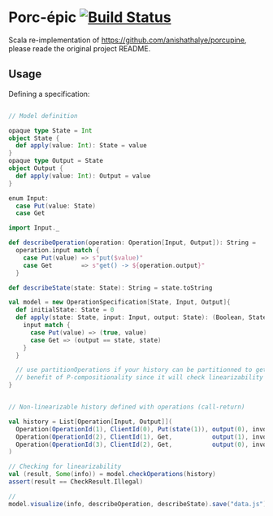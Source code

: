 # Porc-épic [![Build Status](https://github.com/MasseGuillaume/porc-epic/actions/workflows/ci/badge.svg)](https://github.com/MasseGuillaume/porc-epic/actions?query=workflow%3Aci)

Scala re-implementation of https://github.com/anishathalye/porcupine, please reade the original project README. 

## Usage

Defining a specification:

```scala

// Model definition

opaque type State = Int
object State {
  def apply(value: Int): State = value 
}
opaque type Output = State
object Output {
  def apply(value: Int): Output = value 
}

enum Input:
  case Put(value: State)
  case Get

import Input._

def describeOperation(operation: Operation[Input, Output]): String =
  operation.input match {
    case Put(value) => s"put($value)"
    case Get        => s"get() -> ${operation.output}"
  }

def describeState(state: State): String = state.toString

val model = new OperationSpecification[State, Input, Output]{
  def initialState: State = 0
  def apply(state: State, input: Input, output: State): (Boolean, State) = {
    input match {
      case Put(value) => (true, value)
      case Get => (output == state, state)
    }
  }

  // use partitionOperations if your history can be partitionned to get the full 
  // benefit of P-compositionality since it will check linearizability in parallel
}


// Non-linearizable history defined with operations (call-return)

val history = List[Operation[Input, Output]](
  Operation(OperationId(1), ClientId(0), Put(state(1)), output(0), invocation = Time(0), response = Time(10)),
  Operation(OperationId(2), ClientId(1), Get,           output(1), invocation = Time(2), response = Time(7)),
  Operation(OperationId(3), ClientId(2), Get,           output(0), invocation = Time(3), response = Time(7)),
)

// Checking for linearizability
val (result, Some(info)) = model.checkOperations(history)
assert(result == CheckResult.Illegal)

// 
model.visualize(info, describeOperation, describeState).save("data.js")
```
